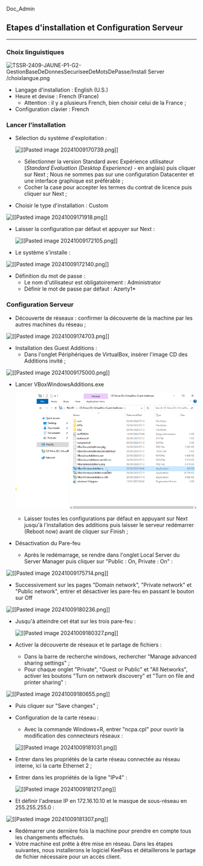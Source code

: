 Doc_Admin


## Etapes d'installation et Configuration Serveur
___
### Choix linguistiques

![TSSR-2409-JAUNE-P1-G2-GestionBaseDeDonnesSecuriseeDeMotsDePasse/Install Server
/choixlangue.png](https://github.com/WildCodeSchool/TSSR-2409-JAUNE-P1-G2-GestionBaseDeDonnesSecuriseeDeMotsDePasse/blob/eae98cc50b090aae0a14f00268cf52440ff07e70/Install%20Server/choixlangue.png)
- Langage d'installation : English (U.S.)
- Heure et devise : French (France)
	- Attention : il y a plusieurs French, bien choisir celui de la France ;
- Configuration clavier : French

### Lancer l'installation
- Sélection du système d'exploitation :

	![[[Pasted image 20241009170739.png]]](https://github.com/WildCodeSchool/TSSR-2409-JAUNE-P1-G2-GestionBaseDeDonnesSecuriseeDeMotsDePasse/blob/eae98cc50b090aae0a14f00268cf52440ff07e70/Install%20Server/choixos.png)
	- Sélectionner la version Standard avec Expérience utilisateur (*Standard Evaluation (Desktop Experience)* - en anglais) puis cliquer sur Next ;
		 Nous ne sommes pas sur une configuration Datacenter et une interface graphique est préférable ;
	- Cocher la case pour accepter les termes du contrat de licence puis cliquer sur Next ;
- Choisir le type d'installation : Custom

 ![[[Pasted image 20241009171918.png]]](https://github.com/WildCodeSchool/TSSR-2409-JAUNE-P1-G2-GestionBaseDeDonnesSecuriseeDeMotsDePasse/blob/eae98cc50b090aae0a14f00268cf52440ff07e70/Install%20Server/typeinstall.png)

- Laisser la configuration par défaut et appuyer sur Next :

  ![[[Pasted image 20241009172105.png]]](https://github.com/WildCodeSchool/TSSR-2409-JAUNE-P1-G2-GestionBaseDeDonnesSecuriseeDeMotsDePasse/blob/eae98cc50b090aae0a14f00268cf52440ff07e70/Install%20Server/configstock.png)
- Le système s'installe :

 ![[[Pasted image 20241009172140.png]]](https://github.com/WildCodeSchool/TSSR-2409-JAUNE-P1-G2-GestionBaseDeDonnesSecuriseeDeMotsDePasse/blob/eae98cc50b090aae0a14f00268cf52440ff07e70/Install%20Server/install.png)
- Définition du mot de passe :
	- Le nom d'utilisateur est obligatoirement : Administrator
	- Définir le mot de passe par défaut : Azerty1*

### Configuration Serveur
- Découverte de réseaux : confirmer la découverte de la machine par les autres machines du réseau ;

 ![[[Pasted image 20241009174703.png]]](https://github.com/WildCodeSchool/TSSR-2409-JAUNE-P1-G2-GestionBaseDeDonnesSecuriseeDeMotsDePasse/blob/eae98cc50b090aae0a14f00268cf52440ff07e70/Install%20Server/net.png)
- Installation des Guest Additions :
	- Dans l'onglet Périphériques de VirtualBox, insérer l'image CD des Additions invité ;

 ![[[Pasted image 20241009175000.png]]](https://github.com/WildCodeSchool/TSSR-2409-JAUNE-P1-G2-GestionBaseDeDonnesSecuriseeDeMotsDePasse/blob/eae98cc50b090aae0a14f00268cf52440ff07e70/Install%20Server/addcd.png)

- Lancer VBoxWindowsAdditions.exe

	![[Pasted image 20241009175136.png](https://github.com/WildCodeSchool/TSSR-2409-JAUNE-P1-G2-GestionBaseDeDonnesSecuriseeDeMotsDePasse/blob/eae98cc50b090aae0a14f00268cf52440ff07e70/Install%20Server/vboxadd.png)](https://github.com/WildCodeSchool/TSSR-2409-JAUNE-P1-G2-GestionBaseDeDonnesSecuriseeDeMotsDePasse/blob/57c4446bdaa3aa201edbf339984b736ad6cf6eef/Install%20Server/vboxadd.png)

 	- Laisser toutes les configurations par défaut en appuyant sur Next jusqu'à l'installation des additions puis laisser le serveur redémarrer (Reboot now) avant de cliquer sur Finish ;

- Désactivation du Pare-feu
	- Après le redémarrage, se rendre dans l'onglet Local Server du Server Manager puis cliquer sur "Public : On, Private : On" :

 ![[[Pasted image 20241009175714.png]]](https://github.com/WildCodeSchool/TSSR-2409-JAUNE-P1-G2-GestionBaseDeDonnesSecuriseeDeMotsDePasse/blob/eae98cc50b090aae0a14f00268cf52440ff07e70/Install%20Server/firewall.png)

 - Successivement sur les pages "Domain network", "Private network" et "Public network", entrer et désactiver les pare-feu en passant le bouton sur Off

  ![[[Pasted image 20241009180236.png]]](https://github.com/WildCodeSchool/TSSR-2409-JAUNE-P1-G2-GestionBaseDeDonnesSecuriseeDeMotsDePasse/blob/eae98cc50b090aae0a14f00268cf52440ff07e70/Install%20Server/firedom.png)

 - Jusqu'à atteindre cet état sur les trois pare-feu :

 	![[[Pasted image 20241009180327.png]]](https://github.com/WildCodeSchool/TSSR-2409-JAUNE-P1-G2-GestionBaseDeDonnesSecuriseeDeMotsDePasse/blob/eae98cc50b090aae0a14f00268cf52440ff07e70/Install%20Server/allfire.png)

- Activer la découverte de réseaux et le partage de fichiers :
	- Dans la barre de recherche windows, rechercher "Manage advanced sharing settings" ;
	- Pour chaque onglet "Private", "Guest or Public" et "All Networks", activer les boutons "Turn on network discovery" et "Turn on file and printer sharing" :

![[[Pasted image 20241009180655.png]]](https://github.com/WildCodeSchool/TSSR-2409-JAUNE-P1-G2-GestionBaseDeDonnesSecuriseeDeMotsDePasse/blob/eae98cc50b090aae0a14f00268cf52440ff07e70/Install%20Server/share.png)

 - Puis cliquer sur "Save changes" ;

- Configuration de la carte réseau :
	- Avec la commande Windows+R, entrer "ncpa.cpl" pour ouvrir la modification des connecteurs réseaux :

  ![[[Pasted image 20241009181031.png]]](https://github.com/WildCodeSchool/TSSR-2409-JAUNE-P1-G2-GestionBaseDeDonnesSecuriseeDeMotsDePasse/blob/eae98cc50b090aae0a14f00268cf52440ff07e70/Install%20Server/ncpa.png)

- Entrer dans les propriétés de la carte réseau connectée au réseau interne, ici la carte Ethernet 2 ;
- Entrer dans les propriétés de la ligne "IPv4" :
 
	![[[Pasted image 20241009181217.png]]](https://github.com/WildCodeSchool/TSSR-2409-JAUNE-P1-G2-GestionBaseDeDonnesSecuriseeDeMotsDePasse/blob/eae98cc50b090aae0a14f00268cf52440ff07e70/Install%20Server/ipv4.png)

 - Et définir l'adresse IP en 172.16.10.10 et le masque de sous-réseau en 255.255.255.0 :

  ![[[Pasted image 20241009181307.png]]](https://github.com/WildCodeSchool/TSSR-2409-JAUNE-P1-G2-GestionBaseDeDonnesSecuriseeDeMotsDePasse/blob/eae98cc50b090aae0a14f00268cf52440ff07e70/Install%20Server/address.png)

- Redémarrer une dernière fois la machine pour prendre en compte tous les changements effectués.
- Votre machine est prête à être mise en réseau. Dans les étapes suivantes, nous installerons le logiciel KeePass et détaillerons le partage de fichier nécessaire pour un accès client.
